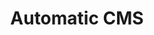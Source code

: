 ---
title: "Automatic CMS"
description: "Configurable automatic CMS, opinionated and bring your own backend proyect"
pubDate: "April 04 2023"
keywords: "cms, api, rest, javascript"
heroImage: "/products/decms.png"
draft: true
showDetailPage: false
github: https://github.com/daroxs95/decms
web: https://decms.surge.sh/
---